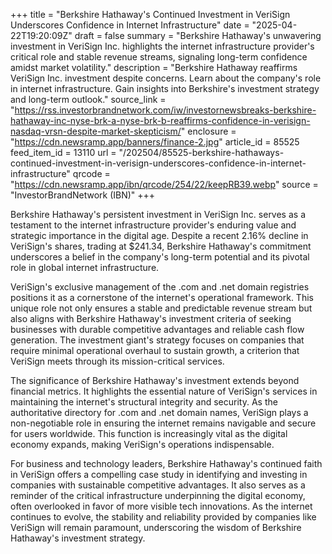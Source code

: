 +++
title = "Berkshire Hathaway's Continued Investment in VeriSign Underscores Confidence in Internet Infrastructure"
date = "2025-04-22T19:20:09Z"
draft = false
summary = "Berkshire Hathaway's unwavering investment in VeriSign Inc. highlights the internet infrastructure provider's critical role and stable revenue streams, signaling long-term confidence amidst market volatility."
description = "Berkshire Hathaway reaffirms VeriSign Inc. investment despite concerns. Learn about the company's role in internet infrastructure. Gain insights into Berkshire's investment strategy and long-term outlook."
source_link = "https://rss.investorbrandnetwork.com/iw/investornewsbreaks-berkshire-hathaway-inc-nyse-brk-a-nyse-brk-b-reaffirms-confidence-in-verisign-nasdaq-vrsn-despite-market-skepticism/"
enclosure = "https://cdn.newsramp.app/banners/finance-2.jpg"
article_id = 85525
feed_item_id = 13110
url = "/202504/85525-berkshire-hathaways-continued-investment-in-verisign-underscores-confidence-in-internet-infrastructure"
qrcode = "https://cdn.newsramp.app/ibn/qrcode/254/22/keepRB39.webp"
source = "InvestorBrandNetwork (IBN)"
+++

<p>Berkshire Hathaway's persistent investment in VeriSign Inc. serves as a testament to the internet infrastructure provider's enduring value and strategic importance in the digital age. Despite a recent 2.16% decline in VeriSign's shares, trading at $241.34, Berkshire Hathaway's commitment underscores a belief in the company's long-term potential and its pivotal role in global internet infrastructure.</p><p>VeriSign's exclusive management of the .com and .net domain registries positions it as a cornerstone of the internet's operational framework. This unique role not only ensures a stable and predictable revenue stream but also aligns with Berkshire Hathaway's investment criteria of seeking businesses with durable competitive advantages and reliable cash flow generation. The investment giant's strategy focuses on companies that require minimal operational overhaul to sustain growth, a criterion that VeriSign meets through its mission-critical services.</p><p>The significance of Berkshire Hathaway's investment extends beyond financial metrics. It highlights the essential nature of VeriSign's services in maintaining the internet's structural integrity and security. As the authoritative directory for .com and .net domain names, VeriSign plays a non-negotiable role in ensuring the internet remains navigable and secure for users worldwide. This function is increasingly vital as the digital economy expands, making VeriSign's operations indispensable.</p><p>For business and technology leaders, Berkshire Hathaway's continued faith in VeriSign offers a compelling case study in identifying and investing in companies with sustainable competitive advantages. It also serves as a reminder of the critical infrastructure underpinning the digital economy, often overlooked in favor of more visible tech innovations. As the internet continues to evolve, the stability and reliability provided by companies like VeriSign will remain paramount, underscoring the wisdom of Berkshire Hathaway's investment strategy.</p>